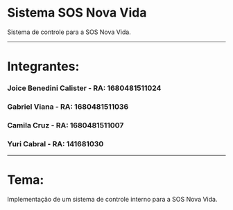 # Sistema SOS Nova Vida
Sistema de controle para a SOS Nova Vida.
***
# Integrantes:

### Joice Benedini Calister - RA: 1680481511024
### Gabriel Viana - RA: 1680481511036
### Camila Cruz - RA: 1680481511007
### Yuri Cabral - RA: 141681030
***
# Tema:
Implementação de um sistema de controle interno para a SOS Nova Vida.
